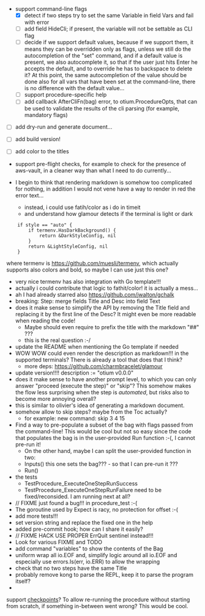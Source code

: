 - support command-line flags
  - [x] detect if two steps try to set the same Variable in field Vars and fail with error
  - [ ] add field HideCli; if present, the variable will not be settable as CLI flag
  - [ ] decide if we support default values, because if we support them, it means they can
    be overridden only as flags, unless we still do the autocompletion of the "set"
    command, and if a default value is present, we also autocomplete it, so that if the
    user just hits Enter he accepts the default, and to override he has to backspace to
    delete it? At this point, the same autocompletion of the value should be done also for
    all vars that have been set at the command-line, there is no difference with the
    default value...
  - [ ] support procedure-specific help
  - [ ] add callback AfterCliFn(bag) error, to otium.ProcedureOpts, that can be used to
    validate the results of the cli parsing (for example, mandatory flags)

- [ ] add dry-run and generate document...

- [ ] add build version!

- [ ] add color to the titles

- support pre-flight checks, for example to check for the presence of aws-vault, in a
  cleaner way than what I need to do currently...

- I begin to think that rendering markdown is somehow too complicated for
  nothing, in addition I would not vene have a way to render in red the
  error text...
  - instead, i could use fatih/color as i do in timeit
  - and understand how glamour detects if the terminal is light or dark
```
	if style == "auto" {
		if termenv.HasDarkBackground() {
			return &DarkStyleConfig, nil
		}
		return &LightStyleConfig, nil
	}
```
  where termenv is https://github.com/muesli/termenv, which actually supports
  also colors and bold, so maybe I can use just this one?
  - very nice termenv has also integration with Go template!!!
  - actually i could contribute that logic to fathit/color! it is actually a
    mess...
  - ah I had already starred also https://github.com/jwalton/gchalk
- breaking: Step: merge fields Title and Desc into field Text
- does it make sense to simplify the API by removing the Title field and
  replacing it by the first line of the Desc? It might even be more readable
  when reading the code!
    - Maybe should even require to prefix the title with the markdown "##" ???
    - this is the real question :-/
- update the README when mentioning the Go template if needed
- WOW WOW could even render the description as markdown!!! in the supported
  terminals? There is already a tool that does that I think?
    - more deps: https://github.com/charmbracelet/glamour
- update version!!!!	description := "otium v0.0.0"
- does it make sense to have another prompt level, to which you can only
  answer "proceed (execute the step)" or "skip"? This somehow makes the flow
  less surprising when the step is _automated_, but risks also to become more
  annoying overall?
- this is similar to olivier's idea of generating a markdown document.
- somehow allow to skip steps? maybe from the Toc actually?
    - for example: new command: skip 3 4 15
- Find a way to pre-populate a subset of the bag with flags passed from the
  command-line! This would be cool but not so easy since the code that populates
  the bag is in the user-provided Run function :-(, I cannot pre-run it!
    - On the other hand, maybe I can split the user-provided function in two:
    - Inputs()  this one sets the bag??? - so that I can pre-run it ???
    - Run()
- the tests
    - TestProcedure_ExecuteOneStepRunSuccess
    - TestProcedure_ExecuteOneStepRunFailure need to be fixed/reconsided. I am
      running next at all?
- // FIXME just found a bug!!! in procedure_test :-(
- The goroutine used by Expect is racy, no protection for offset :-(
- add more tests!!!
- set version string and replace the fixed one in the help
- added pre-commit hook; how can I share it easily?
- // FIXME HACK USE PROPER ErrQuit sentinel instead!!!
- Look for various FIXME and TODO
- add command "variables" to show the contents of the Bag
- uniform wrap all io.EOF and, simplify logic around all io.EOF and especially
  use errors.Is(err, io.ERR) to allow the wrapping
- check that no two steps have the same Title
- probably remove kong to parse the REPL, keep it to parse the program itself?
-

support [checkpoints](https://en.wikipedia.org/wiki/Application_checkpointing)?
To allow re-running the procedure without starting from scratch, if something
in-between went wrong? This would be cool.

